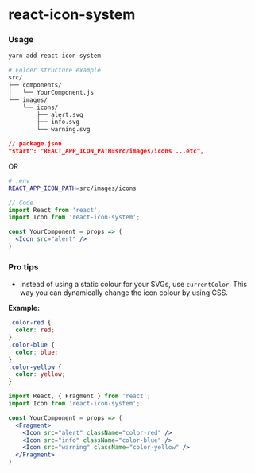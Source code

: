 # react-icon-system

### Usage

```bash
yarn add react-icon-system
```

```bash
# Folder structure example
src/
├── components/
│   └── YourComponent.js
└── images/
    └── icons/
        ├── alert.svg
        ├── info.svg
        └── warning.svg
```

```json
// package.json
"start": "REACT_APP_ICON_PATH=src/images/icons ...etc",
```

OR
```bash
# .env
REACT_APP_ICON_PATH=src/images/icons
```

```jsx
// Code
import React from 'react';
import Icon from 'react-icon-system';

const YourComponent = props => (
  <Icon src="alert" />
)
```

### Pro tips

- Instead of using a static colour for your SVGs, use `currentColor`. This way you can dynamically change the icon colour by using CSS.

__Example:__
```css
.color-red {
  color: red;
}
.color-blue {
  color: blue;
}
.color-yellow {
  color: yellow;
}
```

```jsx
import React, { Fragment } from 'react';
import Icon from 'react-icon-system';

const YourComponent = props => (
  <Fragment>
    <Icon src="alert" className="color-red" />
    <Icon src="info" className="color-blue" />
    <Icon src="warning" className="color-yellow" />
  </Fragment>
)
```